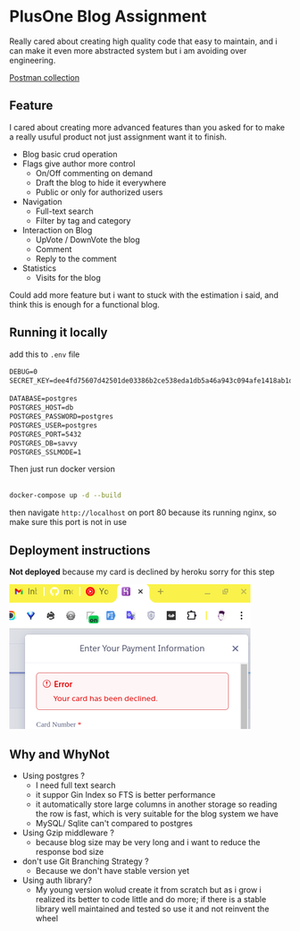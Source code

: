 # PlusOne Blog Assignment 

Really cared about creating high quality code that easy to maintain, and i can make it even more abstracted system but i am avoiding over engineering.

[Postman collection](https://app.getpostman.com/join-team?invite_code=11bf1c86f79c924135ceecca0a80f090&target_code=9aa6f2d758c5f2d090497aa48800bcc3)


## Feature

I cared about creating more advanced features than you asked for to make a really usuful product not just assignment want it to finish.

- Blog basic crud operation
- Flags give author more control
  - On/Off commenting on demand
  - Draft the blog to hide it everywhere
  - Public or only for authorized users
- Navigation
  - Full-text search
  - Filter by tag and category
- Interaction on Blog
  - UpVote / DownVote the blog
  - Comment
  - Reply to the comment
- Statistics
  - Visits for the blog


Could add more feature but i want to stuck with the estimation i said, and think this is enough for a functional blog.

## Running it locally

add this to `.env` file

```
DEBUG=0
SECRET_KEY=dee4fd75607d42501de03386b2ce538eda1db5a46a943c094afe1418ab1dc706

DATABASE=postgres
POSTGRES_HOST=db
POSTGRES_PASSWORD=postgres
POSTGRES_USER=postgres
POSTGRES_PORT=5432
POSTGRES_DB=savvy
POSTGRES_SSLMODE=1
```

Then just run docker version

```sh

docker-compose up -d --build

```

then navigate `http://localhost` on port 80 because its running nginx, so make sure this port is not in use

## Deployment instructions

**Not deployed** because my card is declined by heroku
sorry for this step

![card decline](./card.png)

## Why and WhyNot

- Using postgres ?
  - I need full text search
  - it suppor Gin Index so FTS is better performance
  - it automatically store large columns in another storage so reading the row is fast, which is very suitable for the blog system we have
  - MySQL/ Sqlite can't compared to postgres
- Using Gzip middleware ?
  - because blog size may be very long and i want to reduce the response bod size
- don't use Git Branching Strategy ?
  - Because we don't have stable version yet
- Using auth library?
  - My young version wolud create it from scratch but as i grow i realized its better to code little and do more; if there is a stable library well maintained and tested so use it and not reinvent the wheel
